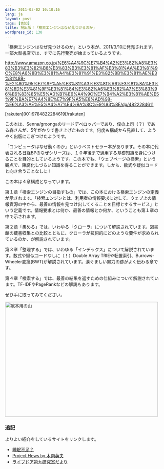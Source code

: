 ```yaml
---
date: 2011-03-02 10:10:16
lang: ja
layout: post
tags: [告知]
title: 祝出版！「検索エンジンはなぜ見つけるのか」
wordpress_id: 130
---
```

「検索エンジンはなぜ見つけるのか」という本が、2011/3/10に発売されます。一部大型書店では、すでに先行発売が始まっているようです。

<a id="more"></a><a id="more-130"></a>

http://www.amazon.co.jp/%E6%A4%9C%E7%B4%A2%E3%82%A8%E3%83%B3%E3%82%B8%E3%83%B3%E3%81%AF%E3%81%AA%E3%81%9C%E8%A6%8B%E3%81%A4%E3%81%91%E3%82%8B%E3%81%AE%E3%81%8B-%E2%80%95%E7%9F%A5%E3%81%A3%E3%81%A6%E3%81%8A%E3%81%8D%E3%81%9F%E3%81%84%E3%82%A6%E3%82%A7%E3%83%96%E6%83%85%E5%A0%B1%E6%A4%9C%E7%B4%A2%E3%81%AE%E5%9F%BA%E7%A4%8E%E7%9F%A5%E8%AD%98-%E6%A3%AE%E5%A4%A7%E4%BA%8C%E9%83%8E/dp/4822284611

[rakuten]001:9784822284619[/rakuten]

この本は、Senna/groongaのリードデベロッパーであり、僕の上司（？）である森さんが、5年がかりで書き上げたものです。何度も構成から見直して、ようやく出版にこぎつけたようです。

「コンピュータはなぜ動くのか」というベストセラー本があります。その本に代表される日経BPのなぜシリーズは、１０年後まで通用する基礎知識を身につけることを目的としているようです。この本でも、「ウェブページの検索」という観点で、陳腐化しづらい知識を得ることができます。しかも、数式や疑似コードと向き合うことなしに！

この本は４章構成となっています。

第１章「検索エンジンの目指すもの」では、この本における検索エンジンの定義が示されます。「検索エンジンとは、利用者の情報要求に対して、ウェブ上の情報資源の中から、最善の情報を見つけ出してくることを目標とするサービス」という定義です。情報要求とは何か、最善の情報とか何か、ということも第１章の中で示されます。

第２章「集める」では、いわゆる「クローラ」について解説されています。図書館の蔵書収集との比較とともに、クローラが技術的にどのような要件が求められているのか、が解説されています。

第３章「整理する」では、いわゆる「インデックス」について解説されています。数式や疑似コードなしに（！）Double Array TRIEや転置索引、Burrows-Wheeler変換(BWT)が解説されています。涙ぐましい努力の跡がよく伝わる章です。

第４章「検索する」では、最善の結果を返すための仕組みについて解説されています。TF-IDFやPageRankなどの解説もあります。

ぜひ手に取ってみてください。

<img src="http://farm6.static.flickr.com/5138/5490983233_d56e9213a8.jpg" alt="献本用の山" title="献本用の山" width="500" height="375" />
<h3>追記</h3>
よりよい紹介をしているサイトをリンクします。
<ul>
	<li><a href="http://d.hatena.ne.jp/sleepy_yoshi/20110314/p1">睡眠不足？</a></li>
	<li><a href="http://d.hatena.ne.jp/hkinami/20110320/p1">Project Hews by 木南英夫</a></li>
	<li><a href="http://blog.livedoor.jp/koichiise/archives/1403343.html">ライブドア第九研究室だより</a></li>
</ul>
